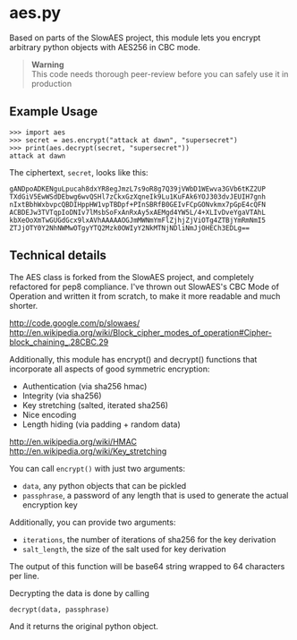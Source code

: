# aes.py

Based on parts of the SlowAES project, this module
lets you encrypt arbitrary python objects with AES256
in CBC mode.

> **Warning**  
> This code needs thorough peer-review before you can safely use it in production

## Example Usage

    >>> import aes
    >>> secret = aes.encrypt("attack at dawn", "supersecret")
    >>> print(aes.decrypt(secret, "supersecret"))
    attack at dawn

The ciphertext, `secret`, looks like this:

    gANDpoADKENguLpucah8dxYR8egJmzL7s9oR8g7Q39jVWbD1WEwva3GVb6tKZ2UP
    TXdGiV5EwWSdDEbwg6wvQSHl7zCkxGzXqneIk9Lu1KuFAk6YOJ303dvJEUIH7gnh
    nIxtBbhWxbvpcQBDIHppHW1vpTBDpf+PInSBRfB0GEIvFCpGONvkmx7pGpE4cQFN
    ACBDEJw3TVTqpIoDNIv7lMsbSoFxAnRxAy5xAEMgd4YW5L/4+XLIvDveYgaVTAhL
    kbXeOoXmTwGUGdGcx9lxAVhAAAAAOGJmMWNmYmFlZjhjZjViOTg4ZTBjYmRmNmI5
    ZTJjOTY0Y2NhNWMwOTgyYTQ2Mzk0OWIyY2NkMTNjNDliNmJjOHECh3EDLg==


## Technical details

The AES class is forked from the SlowAES project, and
completely refactored for pep8 compliance. I've thrown
out SlowAES's CBC Mode of Operation and written it from
scratch, to make it more readable and much shorter.

http://code.google.com/p/slowaes/  
http://en.wikipedia.org/wiki/Block_cipher_modes_of_operation#Cipher-block_chaining_.28CBC.29

Additionally, this module has encrypt() and decrypt()
functions that incorporate all aspects of good symmetric
encryption:

 - Authentication (via sha256 hmac)
 - Integrity (via sha256)
 - Key stretching (salted, iterated sha256)
 - Nice encoding
 - Length hiding (via padding + random data)

http://en.wikipedia.org/wiki/HMAC  
http://en.wikipedia.org/wiki/Key_stretching

You can call `encrypt()` with just two arguments:

 - `data`, any python objects that can be pickled
 - `passphrase`, a password of any length that is used to generate the actual encryption key

Additionally, you can provide two arguments:

 - `iterations`, the number of iterations of sha256 for the key derivation
 - `salt_length`, the size of the salt used for key derivation

The output of this function will be base64 string wrapped to 64 characters per line.

Decrypting the data is done by calling

    decrypt(data, passphrase)

And it returns the original python object.
